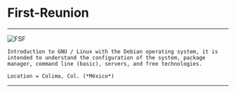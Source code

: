 # First-Reunion
_ _ _

![FSF](https://www.soylibre.com/wp-content/uploads/powered-by-debian-logo.svg_.png)

```
Introduction to GNU / Linux with the Debian operating system, it is intended to understand the configuration of the system, package manager, command line (basic), servers, and free technologies.

Location = Colima, Col. (*México*)
```
_ _ _

